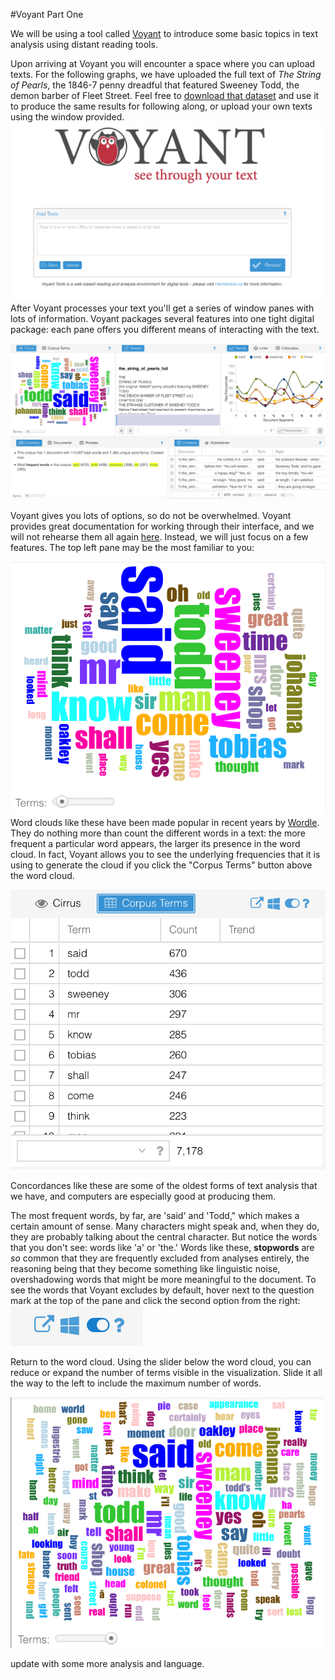 #Voyant Part One

We will be using a tool called [Voyant](http://voyant-tools.org/) to introduce some basic topics in text analysis using distant reading tools. 

Upon arriving at Voyant you will encounter a space where you can upload texts. For the following graphs, we have uploaded the full text of *The String of Pearls*, the 1846-7 penny dreadful that featured Sweeney Todd, the demon barber of Fleet Street. Feel free to [download that dataset](/assets/the_string_of_pearls_full.txt) and use it to produce the same results for following along, or upload your own texts using the window provided. ![Voyant splash page and text uploader](/assets/voyant_splash_page.png)
After Voyant processes your text you'll get a series of window panes with lots of information. Voyant packages several features into one tight digital package: each pane offers you different means of interacting with the text.

![default view of string of pearls in voyant](/assets/voyant_overview.png)

Voyant gives you lots of options, so do not be overwhelmed. Voyant provides great documentation for working through their interface, and we will not rehearse them all again [here](http://docs.voyant-tools.org/start/). Instead, we will just focus on a few features. The top left pane may be the most familiar to you:

![voyant default wordcloud of string of pearls](/assets/voyant_word_cloud_default.png)
Word clouds like these have been made popular in recent years by [Wordle](http://www.wordle.net/). They do nothing more than count the different words in a text: the more frequent a particular word appears, the larger its presence in the word cloud. In fact, Voyant allows you to see the underlying frequencies that it is using to generate the cloud if you click the "Corpus Terms" button above the word cloud. 

![underlying corpus term frequency](/assets/voyant_term_frequencies.png)

Concordances like these are some of the oldest forms of text analysis that we have, and computers are especially good at producing them. 

The most frequent words, by far, are 'said' and 'Todd," which makes a certain amount of sense. Many characters might speak and, when they do, they are probably talking about the central character. But notice the words that you don't see: words like 'a' or 'the.' Words like these, **stopwords** are *so* common that they are frequently excluded from analyses entirely, the reasoning being that they become something like linguistic noise, overshadowing words that might be more meaningful to the document. To see the words that Voyant excludes by default, hover next to the question mark at the top of the pane and click the second option from the right: 
![voyant settings](/assets/voyant_settings.png)


Return to the word cloud. Using the slider below the word cloud, you can reduce or expand the number of terms visible in the visualization. Slide it all the way to the left to include the maximum number of words. 

![voyant word clouse dense](/assets/voyant_word_cloud_dense.png)

update with some more analysis and language. 